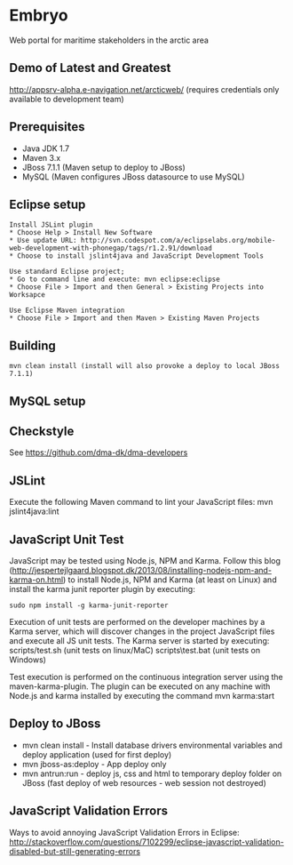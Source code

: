 Embryo
=========

Web portal for maritime stakeholders in the arctic area

## Demo of Latest and Greatest ##
http://appsrv-alpha.e-navigation.net/arcticweb/ (requires credentials only available to development team)

## Prerequisites ##

* Java JDK 1.7
* Maven 3.x
* JBoss 7.1.1 (Maven setup to deploy to JBoss)
* MySQL (Maven configures JBoss datasource to use MySQL)


## Eclipse setup ##

	Install JSLint plugin
	* Choose Help > Install New Software
	* Use update URL: http://svn.codespot.com/a/eclipselabs.org/mobile-web-development-with-phonegap/tags/r1.2.91/download
	* Choose to install jslint4java and JavaScript Development Tools

	Use standard Eclipse project;
    * Go to command line and execute: mvn eclipse:eclipse 
	* Choose File > Import and then General > Existing Projects into Worksapce
	
	Use Eclipse Maven integration
	* Choose File > Import and then Maven > Existing Maven Projects

## Building ##

    mvn clean install (install will also provoke a deploy to local JBoss 7.1.1)
    

## MySQL setup

## Checkstyle
See https://github.com/dma-dk/dma-developers

## JSLint
Execute the following Maven command to lint your JavaScript files:
    mvn jslint4java:lint

## JavaScript Unit Test
JavaScript may be tested using Node.js, NPM and Karma. Follow this blog (http://jespertejlgaard.blogspot.dk/2013/08/installing-nodejs-npm-and-karma-on.html) to install Node.js, NPM and Karma (at least on Linux) and install the karma junit reporter plugin by executing: 

    sudo npm install -g karma-junit-reporter

Execution of unit tests are performed on the developer machines by a Karma server, which will discover changes in the project JavaScript files and execute all JS unit tests. The Karma server is started by executing: 
    scripts/test.sh (unit tests on linux/MaC)
    scripts\test.bat (unit tests on Windows)

Test execution is performed on the continuous integration server using the maven-karma-plugin. The plugin can be executed on any machine with Node.js and karma installed by executing the command 
    mvn karma:start

## Deploy to JBoss

* mvn clean install - Install database drivers environmental variables and deploy application (used for first deploy)
* mvn jboss-as:deploy - App deploy only 
* mvn antrun:run - deploy js, css and html to temporary deploy folder on JBoss (fast deploy of web resources - web session not destroyed)
 

## JavaScript Validation Errors
Ways to avoid annoying JavaScript Validation Errors in Eclipse:
http://stackoverflow.com/questions/7102299/eclipse-javascript-validation-disabled-but-still-generating-errors
